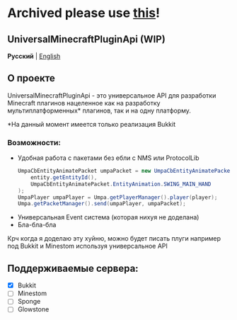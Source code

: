 # Archived please use [this](https://github.com/MelonHell/UniversalMinecraftApi)!

## UniversalMinecraftPluginApi (WIP)

**Русский** | [English](https://github.com/MelonHell/UniversalMinecraftPluginApi/blob/master/README_EN.md)

## О проекте

UniversalMinecraftPluginApi - это универсальное API для разработки Minecraft плагинов нацеленное как на разработку
мультиплатформенных* плагинов, так и на одну платформу.

*На данный момент имеется только реализация Bukkit

### Возможности:

- Удобная работа с пакетами без ебли с NMS или ProtocolLib
    ```java
    UmpaCbEntityAnimatePacket umpaPacket = new UmpaCbEntityAnimatePacket(
        entity.getEntityId(), 
        UmpaCbEntityAnimatePacket.EntityAnimation.SWING_MAIN_HAND
    );
    UmpaPlayer umpaPlayer = Umpa.getPlayerManager().player(player);
    Umpa.getPacketManager().send(umpaPlayer, umpaPacket);
    ```
- Универсальная Event система (которая нихуя не доделана)
- Бла-бла-бла

Крч когда я доделаю эту хуйню, можно будет писать плуги например под Bukkit и Minestom используя универсальное API

## Поддерживаемые сервера:

- [x] Bukkit
- [ ] Minestom
- [ ] Sponge
- [ ] Glowstone
